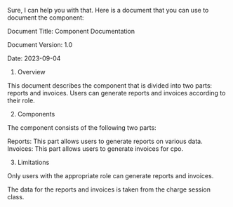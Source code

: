 Sure, I can help you with that. Here is a document that you can use to document the component:

Document Title: Component Documentation

Document Version: 1.0

Date: 2023-09-04

1. Overview

This document describes the component that is divided into two parts: reports and invoices. Users can generate reports and invoices according to their role.

2. Components

The component consists of the following two parts:

Reports: This part allows users to generate reports on various data.
Invoices: This part allows users to generate invoices for cpo.

3. Limitations

Only users with the appropriate role can generate reports and invoices.

The data for the reports and invoices is taken from the charge session class.
